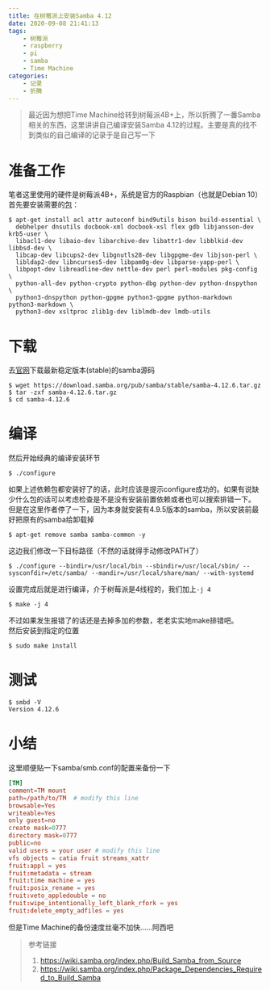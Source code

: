 ```yaml
---
title: 在树莓派上安装Samba 4.12
date: 2020-09-08 21:41:13
tags:
    - 树莓派
    - raspberry
    - pi
    - samba
    - Time Machine
categories:
    - 记录
    - 折腾
---
```

>最近因为想把Time Machine给转到树莓派4B+上，所以折腾了一番Samba相关的东西，这里讲讲自己编译安装Samba 4.12的过程。<span id="spoiler">主要是真的找不到类似的自己编译的记录于是自己写一下</span>
<!--more-->
# 准备工作
笔者这里使用的硬件是树莓派4B+，系统是官方的Raspbian（也就是Debian 10）
首先要安装需要的[包](https://wiki.samba.org/index.php/Package_Dependencies_Required_to_Build_Samba)：
```shell
$ apt-get install acl attr autoconf bind9utils bison build-essential \
  debhelper dnsutils docbook-xml docbook-xsl flex gdb libjansson-dev krb5-user \
  libacl1-dev libaio-dev libarchive-dev libattr1-dev libblkid-dev libbsd-dev \
  libcap-dev libcups2-dev libgnutls28-dev libgpgme-dev libjson-perl \
  libldap2-dev libncurses5-dev libpam0g-dev libparse-yapp-perl \
  libpopt-dev libreadline-dev nettle-dev perl perl-modules pkg-config \
  python-all-dev python-crypto python-dbg python-dev python-dnspython \
  python3-dnspython python-gpgme python3-gpgme python-markdown python3-markdown \
  python3-dev xsltproc zlib1g-dev liblmdb-dev lmdb-utils
```
# 下载
去[官网](https://www.samba.org/)下载最新稳定版本(stable)的samba源码
```shell
$ wget https://download.samba.org/pub/samba/stable/samba-4.12.6.tar.gz
$ tar -zxf samba-4.12.6.tar.gz
$ cd samba-4.12.6
```
# 编译
然后开始经典的编译安装环节
```shell
$ ./configure
```
如果上述依赖包都安装好了的话，此时应该是提示configure成功的。如果有说缺少什么包的话可以考虑检查是不是没有安装前置依赖或者也可以搜索排错一下。\
但是在这里作者停了一下，因为本身就安装有4.9.5版本的samba，所以安装前最好把原有的samba给卸载掉
```shell
$ apt-get remove samba samba-common -y
```
这边我们修改一下目标路径（不然的话就得手动修改PATH了）
```shell
$ ./configure --bindir=/usr/local/bin --sbindir=/usr/local/sbin/ --sysconfdir=/etc/samba/ --mandir=/usr/local/share/man/ --with-systemd
```
设置完成后就是进行编译，介于树莓派是4线程的，我们加上`-j 4`
```shell
$ make -j 4
```
不过如果发生报错了的话还是去掉多加的参数，老老实实地make排错吧。\
然后安装到指定的位置
```shell
$ sudo make install
```
# 测试
```shell
$ smbd -V
Version 4.12.6
```
# 小结
这里顺便贴一下samba/smb.conf的配置来备份一下
```conf
[TM]
comment=TM mount
path=/path/to/TM  # modify this line
browsable=Yes
writeable=Yes
only guest=no
create mask=0777
directory mask=0777
public=no
valid users = your user # modify this line
vfs objects = catia fruit streams_xattr
fruit:appl = yes
fruit:metadata = stream
fruit:time machine = yes
fruit:posix_rename = yes
fruit:veto_appledouble = no
fruit:wipe_intentionally_left_blank_rfork = yes
fruit:delete_empty_adfiles = yes
```
<span id="spoiler">但是Time Machine的备份速度丝毫不加快……阿西吧</span>
> 参考链接
>1. https://wiki.samba.org/index.php/Build_Samba_from_Source
>2. https://wiki.samba.org/index.php/Package_Dependencies_Required_to_Build_Samba
